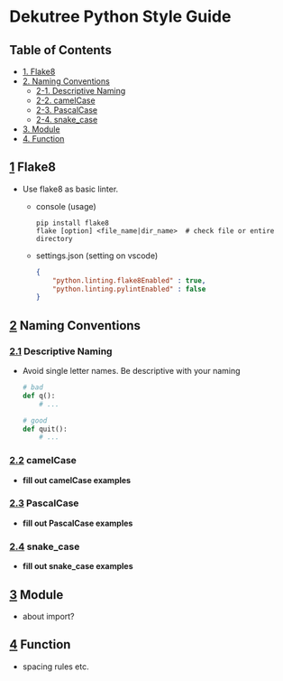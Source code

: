 # Dekutree Python Style Guide

## Table of Contents

- [1. Flake8](#flake8)
- [2. Naming Conventions](#naming-conventions)
  - [2-1. Descriptive Naming](#descriptive-naming)
  - [2-2. camelCase](#descriptive-naming)
  - [2-3. PascalCase](#descriptive-naming)
  - [2-4. snake_case](#descriptive-naming)
- [3. Module](#module)
- [4. Function](#function)

## [1](#flake8) Flake8

- Use flake8 as basic linter.

  - console (usage)

    ```console
    pip install flake8
    flake [option] <file_name|dir_name>  # check file or entire directory
    ```

  - settings.json (setting on vscode)

    ```json
    {
        "python.linting.flake8Enabled" : true,
        "python.linting.pylintEnabled" : false
    }
    ```

## [2](#naming-conventions) Naming Conventions

### [2.1](#descriptive-naming) Descriptive Naming

- Avoid single letter names. Be descriptive with your naming

    ```python
    # bad
    def q():
        # ...

    # good
    def quit():
        # ...
    ```

### [2.2](#camel-case) camelCase

- __fill out camelCase examples__

### [2.3](#pascal-case) PascalCase

- __fill out PascalCase examples__

### [2.4](#snake-case) snake_case

- __fill out snake_case examples__

## [3](#module) Module

- about import?

## [4](#function) Function

- spacing rules etc.
